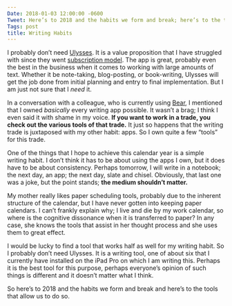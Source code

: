 ```yaml
---
Date: 2018-01-03 12:00:00 -0600
Tweet: Here’s to 2018 and the habits we form and break; here’s to the tools that allow us to do so.
Tags: post
title: Writing Habits
---
```


I probably don’t need [Ulysses][1]. It is a value proposition that I have struggled with since they went [subscription model][2]. The app is great, probably even the best in the business when it comes to working with large amounts of text. Whether it be note-taking, blog-posting, or book-writing, Ulysses will get the job done from initial planning and entry to final implementation. But I am just not sure that I _need_ it.

In a conversation with a colleague, who is currently using [Bear][3], I mentioned that I owned _basically_ every writing app possible. It wasn’t a brag; I think I even said it with shame in my voice. **If you want to work in a trade, you check out the various tools of that trade.** It just so happens that the writing trade is juxtaposed with my other habit: apps. So I own quite a few “tools” for this trade.

One of the things that I hope to achieve this calendar year is a simple writing habit. I don’t think it has to be about using the apps I own, but it does have to be about consistency. Perhaps tomorrow, I will write in a notebook; the next day, an app; the next day, slate and chisel. Obviously, that last one was a joke, but the point stands; **the medium shouldn’t matter.**

My mother really likes paper scheduling tools, probably due to the inherent structure of the calendar, but I have never gotten into keeping paper calendars. I can’t frankly explain why; I live and die by my work calendar, so where is the cognitive dissonance when it is transferred to paper? In any case, she knows the tools that assist in her thought process  and she uses them to great effect.

I would be lucky to find a tool that works half as well for my writing habit. So I probably don’t need Ulysses. It is a writing tool, one of about six that I currently have installed on the iPad Pro on which I am writing this. Perhaps it is the best tool for this purpose, perhaps everyone’s opinion of such things is different and it doesn’t matter what I think.

So here’s to 2018 and the habits we form and break and here’s to the tools that allow us to do so.

[1]:	https://ulyssesapp.com/
[2]:	http://blog.ulyssesapp.com/blog/2017/08/ulysses-switches-to-subscription/
[3]:	http://www.bear-writer.com